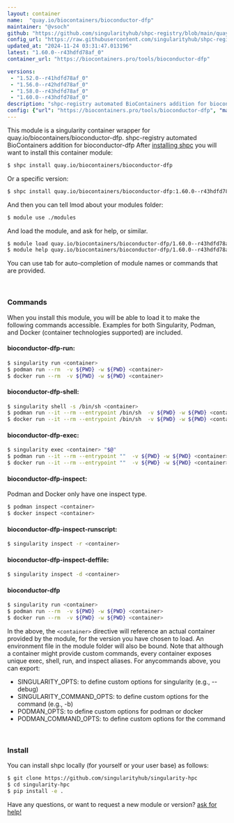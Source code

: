 ```yaml
---
layout: container
name:  "quay.io/biocontainers/bioconductor-dfp"
maintainer: "@vsoch"
github: "https://github.com/singularityhub/shpc-registry/blob/main/quay.io/biocontainers/bioconductor-dfp/container.yaml"
config_url: "https://raw.githubusercontent.com/singularityhub/shpc-registry/main/quay.io/biocontainers/bioconductor-dfp/container.yaml"
updated_at: "2024-11-24 03:31:47.013196"
latest: "1.60.0--r43hdfd78af_0"
container_url: "https://biocontainers.pro/tools/bioconductor-dfp"

versions:
 - "1.52.0--r41hdfd78af_0"
 - "1.56.0--r42hdfd78af_0"
 - "1.58.0--r43hdfd78af_0"
 - "1.60.0--r43hdfd78af_0"
description: "shpc-registry automated BioContainers addition for bioconductor-dfp"
config: {"url": "https://biocontainers.pro/tools/bioconductor-dfp", "maintainer": "@vsoch", "description": "shpc-registry automated BioContainers addition for bioconductor-dfp", "latest": {"1.60.0--r43hdfd78af_0": "sha256:cf0a06e72afe227a81dff501e58fcf1cf9a6c32a61ef722716bb7e811a64ed9f"}, "tags": {"1.52.0--r41hdfd78af_0": "sha256:6ce737d366c1159e727827a638834e918b03712ba8fc47f796d7d77907123e0e", "1.56.0--r42hdfd78af_0": "sha256:29ab07f6cc4fe8dc003411716ab22489d6b27ae69538cadf6a8dceeb03519264", "1.58.0--r43hdfd78af_0": "sha256:f650b9a24a6c725931abeeb45322ef7bf9ed8e61c8183f5a569ba25e36205732", "1.60.0--r43hdfd78af_0": "sha256:cf0a06e72afe227a81dff501e58fcf1cf9a6c32a61ef722716bb7e811a64ed9f"}, "docker": "quay.io/biocontainers/bioconductor-dfp"}
---
```


This module is a singularity container wrapper for quay.io/biocontainers/bioconductor-dfp.
shpc-registry automated BioContainers addition for bioconductor-dfp
After [installing shpc](#install) you will want to install this container module:


```bash
$ shpc install quay.io/biocontainers/bioconductor-dfp
```

Or a specific version:

```bash
$ shpc install quay.io/biocontainers/bioconductor-dfp:1.60.0--r43hdfd78af_0
```

And then you can tell lmod about your modules folder:

```bash
$ module use ./modules
```

And load the module, and ask for help, or similar.

```bash
$ module load quay.io/biocontainers/bioconductor-dfp/1.60.0--r43hdfd78af_0
$ module help quay.io/biocontainers/bioconductor-dfp/1.60.0--r43hdfd78af_0
```

You can use tab for auto-completion of module names or commands that are provided.

<br>

### Commands

When you install this module, you will be able to load it to make the following commands accessible.
Examples for both Singularity, Podman, and Docker (container technologies supported) are included.

#### bioconductor-dfp-run:

```bash
$ singularity run <container>
$ podman run --rm  -v ${PWD} -w ${PWD} <container>
$ docker run --rm  -v ${PWD} -w ${PWD} <container>
```

#### bioconductor-dfp-shell:

```bash
$ singularity shell -s /bin/sh <container>
$ podman run --it --rm --entrypoint /bin/sh  -v ${PWD} -w ${PWD} <container>
$ docker run --it --rm --entrypoint /bin/sh  -v ${PWD} -w ${PWD} <container>
```

#### bioconductor-dfp-exec:

```bash
$ singularity exec <container> "$@"
$ podman run --it --rm --entrypoint ""  -v ${PWD} -w ${PWD} <container> "$@"
$ docker run --it --rm --entrypoint ""  -v ${PWD} -w ${PWD} <container> "$@"
```

#### bioconductor-dfp-inspect:

Podman and Docker only have one inspect type.

```bash
$ podman inspect <container>
$ docker inspect <container>
```

#### bioconductor-dfp-inspect-runscript:

```bash
$ singularity inspect -r <container>
```

#### bioconductor-dfp-inspect-deffile:

```bash
$ singularity inspect -d <container>
```



#### bioconductor-dfp

```bash
$ singularity run <container>
$ podman run --rm  -v ${PWD} -w ${PWD} <container>
$ docker run --rm  -v ${PWD} -w ${PWD} <container>
```


In the above, the `<container>` directive will reference an actual container provided
by the module, for the version you have chosen to load. An environment file in the
module folder will also be bound. Note that although a container
might provide custom commands, every container exposes unique exec, shell, run, and
inspect aliases. For anycommands above, you can export:

 - SINGULARITY_OPTS: to define custom options for singularity (e.g., --debug)
 - SINGULARITY_COMMAND_OPTS: to define custom options for the command (e.g., -b)
 - PODMAN_OPTS: to define custom options for podman or docker
 - PODMAN_COMMAND_OPTS: to define custom options for the command

<br>

### Install

You can install shpc locally (for yourself or your user base) as follows:

```bash
$ git clone https://github.com/singularityhub/singularity-hpc
$ cd singularity-hpc
$ pip install -e .
```

Have any questions, or want to request a new module or version? [ask for help!](https://github.com/singularityhub/singularity-hpc/issues)
